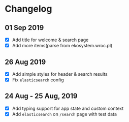 # Changelog

## 01 Sep 2019
 - [x] Add title for welcome & search page
 - [x] Add more items(parse from ekosystem.wroc.pl)

## 26 Aug 2019
 - [x] Add simple styles for header & search results
 - [x] Fix `elasticsearch` config

## 24 Aug - 25 Aug, 2019
 - [x] Add typing support for app state and custom context
 - [x] Add `elasticsearch` on `/search` page with test data

